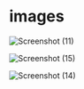 # images
![Screenshot (11)](https://user-images.githubusercontent.com/76497134/119631873-96947d00-be10-11eb-9233-66361135b321.png)


![Screenshot (15)](https://user-images.githubusercontent.com/76497134/119632453-1c182d00-be11-11eb-9213-858094a48fb2.png)


![Screenshot (14)](https://user-images.githubusercontent.com/76497134/119632635-4833ae00-be11-11eb-8ac8-d3625e861dc9.png)

